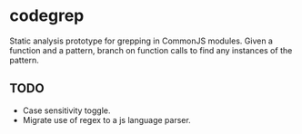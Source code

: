 # codegrep

Static analysis prototype for grepping in CommonJS modules. Given a function and a pattern, branch on function calls to find any
instances of the pattern.

## TODO

- Case sensitivity toggle.
- Migrate use of regex to a js language parser.
